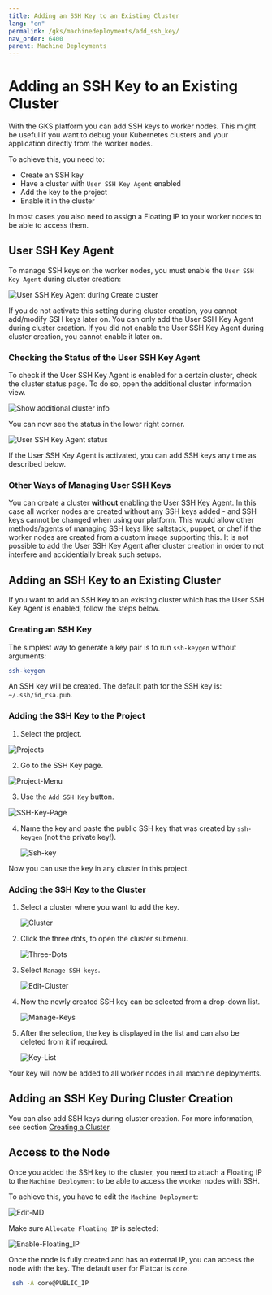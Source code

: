 ```yaml
---
title: Adding an SSH Key to an Existing Cluster
lang: "en"
permalink: /gks/machinedeployments/add_ssh_key/
nav_order: 6400
parent: Machine Deployments
---
```

# Adding an SSH Key to an Existing Cluster

With the GKS platform you can add SSH keys to worker nodes.
This might be useful if you want to debug your Kubernetes clusters and your application directly from the worker nodes.

To achieve this, you need to:

- Create an SSH key
- Have a cluster with `User SSH Key Agent` enabled
- Add the key to the project
- Enable it in the cluster

In most cases you also need to assign a Floating IP to your worker nodes to be able to access them.

## User SSH Key Agent

To manage SSH keys on the worker nodes, you must enable the `User SSH Key Agent` during cluster creation:

![User SSH Key Agent during Create cluster](../images/SSH01.png)

If you do not activate this setting during cluster creation, you cannot add/modify SSH keys later on. You can only add the
User SSH Key Agent during cluster creation. If you did not enable the User SSH Key Agent during cluster creation, you cannot enable it later on.

### Checking the Status of the User SSH Key Agent

To check if the User SSH Key Agent is enabled for a certain cluster, check the cluster status page. To do so, open the additional cluster information view.

![Show additional cluster info](../images/SSH02.png)

You can now see the status in the lower right corner.

![User SSH Key Agent status](../images/SSH03.png)

If the User SSH Key Agent is activated, you can add SSH keys any time as described below.

### Other Ways of Managing User SSH Keys

You can create a cluster **without** enabling the User SSH Key Agent. In this case all worker nodes are created without any SSH keys added - and SSH keys cannot be changed when using our platform. This would allow other methods/agents of managing SSH keys like saltstack, puppet, or chef if the worker nodes are created from a custom image supporting this. It is not possible to add the User SSH Key Agent
after cluster creation in order to not interfere and accidentially break such setups.

## Adding an SSH Key to an Existing Cluster

If you want to add an SSH Key to an existing cluster which has the User SSH Key Agent is enabled, follow the steps below.

### Creating an SSH Key

The simplest way to generate a key pair is to run `ssh-keygen` without arguments:

```bash
ssh-keygen
```

An SSH key will be created. The default path for the SSH key is: `~/.ssh/id_rsa.pub`.

### Adding the SSH Key to the Project

1. Select the project.

![Projects](../images/SSH04.png)

2. Go to the SSH Key page.

![Project-Menu](../images/SSH05.png)

3. Use the `Add SSH Key` button.

![SSH-Key-Page](../images/SSH06.png)

4. Name the key and paste the public SSH key that was created by `ssh-keygen` (not the private key!).

    ![Ssh-key](../images/SSH07.png)

Now you can use the key in any cluster in this project.

### Adding the SSH Key to the Cluster

1. Select a cluster where you want to add the key.

    ![Cluster](../images/SSH08.png)

2. Click the three dots, to open the cluster submenu.

    ![Three-Dots](../images/SSH09.png)

3. Select `Manage SSH keys`.

    ![Edit-Cluster](../images/SSH10.png)

4. Now the newly created SSH key can be selected from a drop-down list.

    ![Manage-Keys](../images/SSH11.png)

5. After the selection, the key is displayed in the list and can also be deleted from it if required.

    ![Key-List](../images/SSH12.png)

Your key will now be added to all worker nodes in all machine deployments.

## Adding an SSH Key During Cluster Creation

You can also add SSH keys during cluster creation.
For more information, see section [Creating a Cluster](/gks/clusterlifecycle/creatingacluster/).

## Access to the Node

Once you added the SSH key to the cluster, you need to attach a Floating IP to the `Machine Deployment` to be able to access the worker nodes with SSH.

To achieve this, you have to edit the `Machine Deployment`:

![Edit-MD](../images/SSH13.png)

Make sure `Allocate Floating IP` is selected:

![Enable-Floating_IP](../images/SSH14.png)

Once the node is fully created and has an external IP, you can access the node with the key.
The default user for Flatcar is `core`.

```bash
 ssh -A core@PUBLIC_IP
```

